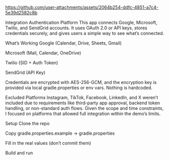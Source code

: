 https://github.com/user-attachments/assets/2064b254-ddfc-4851-a7c4-5e39d2582c8b


Integration Authentication Platform
This app connects Google, Microsoft, Twilio, and SendGrid accounts. It uses OAuth 2.0 or API keys, stores credentials securely, and gives users a simple way to see what’s connected.

What’s Working
Google (Calendar, Drive, Sheets, Gmail)

Microsoft (Mail, Calendar, OneDrive)

Twilio (SID + Auth Token)

SendGrid (API Key)

Credentials are encrypted with AES-256-GCM, and the encryption key is provided via local gradle.properties or env vars. Nothing is hardcoded.

Excluded Platforms
Instagram, TikTok, Facebook, LinkedIn, and X weren’t included due to requirements like third-party app approval, backend token handling, or non-standard auth flows. Given the scope and time constraints, I focused on platforms that allowed full integration within the demo’s limits.

Setup
Clone the repo

Copy gradle.properties.example → gradle.properties

Fill in the real values (don’t commit them)

Build and run
